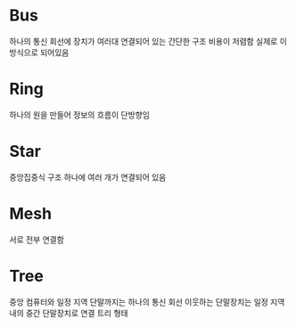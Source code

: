 # Bus
하나의 통신 회선에 장치가 여러대 연결되어 있는 간단한 구조
비용이 저렴함
실제로 이 방식으로 되어있음

# Ring
하나의 원을 만들어 정보의 흐름이 단방향임

# Star
중앙집중식 구조
하나에 여러 개가 연결되어 있음


# Mesh
서로 전부 연결함

# Tree
중앙 컴퓨터와 일정 지역 단말까지는 하나의 통신 회선
이웃하는 단말장치는 일정 지역내의 중간 단말장치로 연결
트리 형태